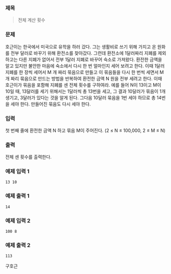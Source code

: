 ### 제목
  
> 전체 계산 횟수

### 문제

호근이는 한국에서 미국으로 유학을 하러 갔다. 그는 생활비로 쓰기 위해 가지고 온 원화를 전부 달러로 바꾸기 위해 환전소를 찾아갔다. 그런데 환전소에 1달러짜리 지폐를 제외하고는 다른 지폐가 없어서 전부 1달러 지폐로 바꾸어 숙소로 가져왔다. 환전한 금액을 알고 있지만 불안한 마음에 숙소에서 다시 한 번 얼마인지 세어 보려고 한다. 이때 1달러 지폐를 한 장씩 세어서 M 개 짜리 묶음으로 만들고 이 묶음들을 다시 한 번씩 세면서 M 개 짜리 묶음으로 만드는 방법을 반복하여 환전한 금액 N 원을 전부 세려고 한다. 이때 호근이가 묶음을 포함해 지폐를 센 전체 횟수를 구하여라.
예를 들어 N이 13이고 M이 10일 때, 13달러를 세기 위해서는 1달러씩 총 13번을 세고, 그 결과 10달러가 묶음이 1개 생기고, 3달러가 있다는 것을 알게 된다. 그다음 10달러 묶음을 1번 세야 하므로 총 14번을 세야 한다. 만들어진 묶음도 다시 세야 한다. 

### 입력
첫 번째 줄에 환전한 금액 N 하고 묶음 M이 주어진다. (2 ≤ N ≤ 100,000, 2 ≤ M ≤ N) 


### 출력
전체 센 횟수를 출력한다.

### 예제 입력 1
```
13 10
```
### 예제 출력 1
```
14
```
### 예제 입력 2
```
100 8
```
### 예제 출력 2
```
113
```

구호근

